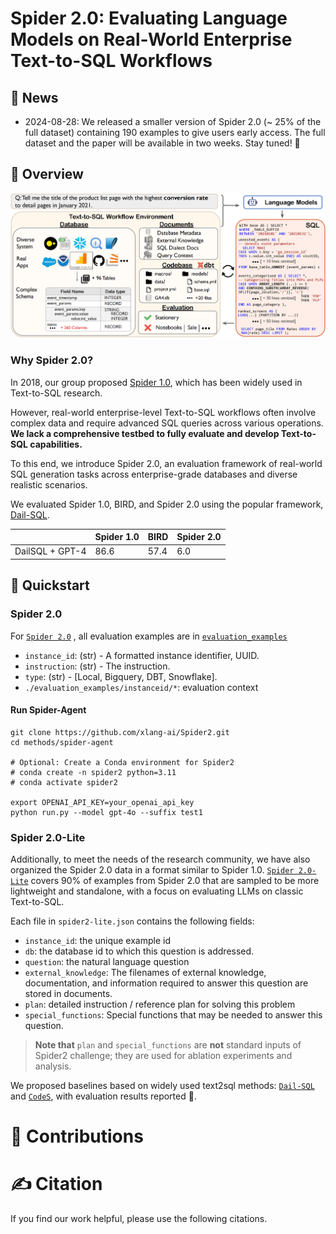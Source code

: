 # Spider 2.0: Evaluating Language Models on Real-World Enterprise Text-to-SQL Workflows


## 📰 News

- 2024-08-28: We released a smaller version of Spider 2.0 (~ 25% of the full dataset) containing 190 examples to give users early access. The full dataset and the paper will be available in two weeks. Stay tuned! 🤗

## 👋 Overview


![Local Image](./assets/Spider2.png)


### Why Spider 2.0?

In 2018, our group proposed [Spider 1.0](https://yale-lily.github.io/spider), which has been widely used in Text-to-SQL research. 

However, real-world enterprise-level Text-to-SQL workflows often involve complex data and require advanced SQL queries across various operations. **We lack a comprehensive testbed to fully evaluate and develop Text-to-SQL capabilities.**

To this end, we introduce Spider 2.0, an evaluation framework of real-world SQL generation tasks across enterprise-grade databases and diverse realistic scenarios.

We evaluated Spider 1.0, BIRD, and Spider 2.0 using the popular framework, [Dail-SQL](https://github.com/BeachWang/DAIL-SQL).

|                    | Spider 1.0 | BIRD  | Spider 2.0 |
|--------------------|------------|-------|------------|
| DailSQL + GPT-4    | 86.6       | 57.4  | 6.0        |




## 🚀 Quickstart


### Spider 2.0
For [`Spider 2.0`](https://github.com/xlang-ai/Spider2/tree/main/spider2)
, all evaluation examples are in [`evaluation_examples`](https://github.com/xlang-ai/Spider2/tree/main/spider2/evaluation_examples) 

- `instance_id`: (str) - A formatted instance identifier, UUID.
- `instruction`: (str) - The instruction.
- `type`: (str) - [Local, Bigquery, DBT, Snowflake].
- `./evaluation_examples/instanceid/*`: evaluation context


#### Run Spider-Agent

```
git clone https://github.com/xlang-ai/Spider2.git
cd methods/spider-agent

# Optional: Create a Conda environment for Spider2
# conda create -n spider2 python=3.11
# conda activate spider2

export OPENAI_API_KEY=your_openai_api_key
python run.py --model gpt-4o --suffix test1
```



### Spider 2.0-Lite

Additionally, to meet the needs of the research community, we have also organized the Spider 2.0 data in a format similar to Spider 1.0. [`Spider 2.0-Lite`](https://github.com/xlang-ai/Spider2/tree/main/spider2-lite) covers 90% of examples from Spider 2.0 that are sampled to be more lightweight and standalone, with a focus on evaluating LLMs on classic Text-to-SQL.

Each file in `spider2-lite.json` contains the following fields:
- `instance_id`: the unique example id
- `db`: the database id to which this question is addressed.
- `question`: the natural language question
- `external_knowledge`: The filenames of external knowledge, documentation, and information required to answer this question are stored in documents.
- `plan`: detailed instruction / reference plan for solving this problem
- `special_functions`: Special functions that may be needed to answer this question.

> **Note that** `plan` and `special_functions` are **not** standard inputs of Spider2 challenge; they are used for ablation experiments and analysis.




We proposed baselines based on widely used text2sql methods: [`Dail-SQL`](https://github.com/xlang-ai/Spider2/blob/main/spider2-baselines/DailSQL/README.md) and [`CodeS`](https://github.com/xlang-ai/Spider2/tree/main/spider2-baselines/CodeS/README.md), with evaluation results reported :test_tube:.



# 💫 Contributions


# ✍️ Citation
If you find our work helpful, please use the following citations.
```

```

<!-- 

## Spider 2.0 Performance





#### Performance


| Method                     | Score |
| -------------------------- | ---- |
| Spider-Agent + GPT-4o   | 9.25% |

> We will test more LLMs and Agent Frameworks! 
>
> We also warmly welcome you to evaluate your methods on Spider 2.0.


## Spider 2.0-Lite Baselines

For [`Spider 2.0-Lite`](https://github.com/xlang-ai/Spider2/blob/main/spider2-lite/README.md#spider-20-lite), we proposed baselines based on widely used text2sql methods: [`Dail-SQL`](https://github.com/xlang-ai/Spider2/blob/main/spider2-baselines/DailSQL/README.md) and [`CodeS`](https://github.com/xlang-ai/Spider2/tree/main/spider2-baselines/CodeS/README.md), with evaluation results reported :test_tube:.

### Performance Comparison

> **Score [w/ Func & w/ Plan]** represents an oracle setting, utilizing reference plans and gold SQL functions for a set of analytical experiments.


| Method                  | Score   |    Score  [w/ Func & w/ Plan]     |
| -------------------------- | ---- | -------------------------
| DailSQL + GPT-4o |  **6.04% (9/149)** |   12.75% (19/149)        |
| CodeS-7B      | 1.34% (2/149) |   2.01% (3/149)            |

 -->
